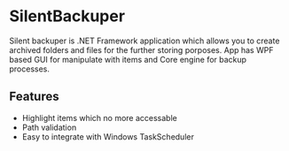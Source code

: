 # SilentBackuper
Silent backuper is .NET Framework application which allows you to create archived folders and files for the further storing porposes.
App has WPF based GUI for manipulate with items and Core engine for backup processes.

## Features
 - Highlight items which no more accessable
 - Path validation
 - Easy to integrate with Windows TaskScheduler

